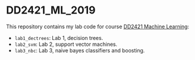 # DD2421_ML_2019

This repository contains my lab code for course [DD2421 Machine Learning](https://www.kth.se/student/kurser/kurs/DD2421?l=en):

+ `lab1_dectrees`: Lab 1, decision trees.
+ `lab2_svm`: Lab 2, support vector machines.
+ `lab3_nbc`: Lab 3, naive bayes classifiers and boosting.